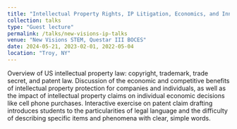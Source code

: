 ```yaml
---
title: "Intellectual Property Rights, IP Litigation, Economics, and Innovation"
collection: talks
type: "Guest lecture"
permalink: /talks/new-visions-ip-talks
venue: "New Visions STEM, Questar III BOCES"
date: 2024-05-21, 2023-02-01, 2022-05-04
location: "Troy, NY"
---
```


Overview of US intellectual property law: copyright, trademark, trade secret, and patent law. Discussion of the economic and competitive benefits of intellectual property protection for companies and individuals, as well as the impact of intellectual property claims on individual economic decisions like cell phone purchases. Interactive exercise on patent claim drafting introduces students to the particularities of legal language and the difficulty of describing specific items and phenomena with clear, simple words.
